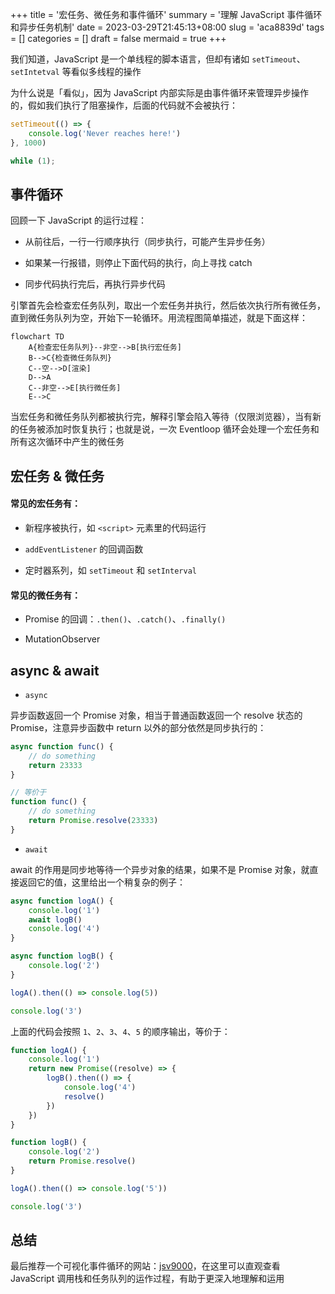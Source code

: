 +++
title = '宏任务、微任务和事件循环'
summary = '理解 JavaScript 事件循环和异步任务机制'
date = 2023-03-29T21:45:13+08:00
slug = 'aca8839d'
tags = []
categories = []
draft = false
mermaid = true
+++

我们知道，JavaScript 是一个单线程的脚本语言，但却有诸如 `setTimeout`、`setIntetval` 等看似多线程的操作

为什么说是「看似」，因为 JavaScript 内部实际是由事件循环来管理异步操作的，假如我们执行了阻塞操作，后面的代码就不会被执行：

```javascript
setTimeout(() => {
    console.log('Never reaches here!')
}, 1000)

while (1);
```

## 事件循环

回顾一下 JavaScript 的运行过程：

* 从前往后，一行一行顺序执行（同步执行，可能产生异步任务）

* 如果某一行报错，则停止下面代码的执行，向上寻找 catch

* 同步代码执行完后，再执行异步代码

引擎首先会检查宏任务队列，取出一个宏任务并执行，然后依次执行所有微任务，直到微任务队列为空，开始下一轮循环。用流程图简单描述，就是下面这样：

```mermaid
flowchart TD
    A{检查宏任务队列}--非空-->B[执行宏任务]
    B-->C{检查微任务队列}
    C--空-->D[渲染]
    D-->A
    C--非空-->E[执行微任务]
    E-->C
```

当宏任务和微任务队列都被执行完，解释引擎会陷入等待（仅限浏览器），当有新的任务被添加时恢复执行；也就是说，一次 Eventloop 循环会处理一个宏任务和所有这次循环中产生的微任务

## 宏任务 & 微任务

#### 常见的宏任务有：

* 新程序被执行，如 `<script>` 元素里的代码运行

* `addEventListener` 的回调函数

* 定时器系列，如 `setTimeout` 和 `setInterval`

#### 常见的微任务有：

* Promise 的回调：`.then()`、`.catch()`、`.finally()`

* MutationObserver

## async &amp; await

* `async`

异步函数返回一个 Promise 对象，相当于普通函数返回一个 resolve 状态的 Promise，注意异步函数中 return 以外的部分依然是同步执行的：

```javascript
async function func() {
    // do something
    return 23333
}

// 等价于
function func() {
    // do something
    return Promise.resolve(23333)
}
```

* `await`

await 的作用是同步地等待一个异步对象的结果，如果不是 Promise 对象，就直接返回它的值，这里给出一个稍复杂的例子：

```javascript
async function logA() {
    console.log('1')
    await logB()
    console.log('4')
}

async function logB() {
    console.log('2')
}

logA().then(() => console.log(5))

console.log('3')
```

上面的代码会按照 `1`、`2`、`3`、`4`、`5` 的顺序输出，等价于：

```javascript
function logA() {
    console.log('1')
    return new Promise((resolve) => {
        logB().then(() => {
            console.log('4')
            resolve()
        })
    })
}

function logB() {
    console.log('2')
    return Promise.resolve()
}

logA().then(() => console.log('5'))

console.log('3')
```

## 总结

最后推荐一个可视化事件循环的网站：[jsv9000](https://www.jsv9000.app/)，在这里可以直观查看 JavaScript 调用栈和任务队列的运作过程，有助于更深入地理解和运用

